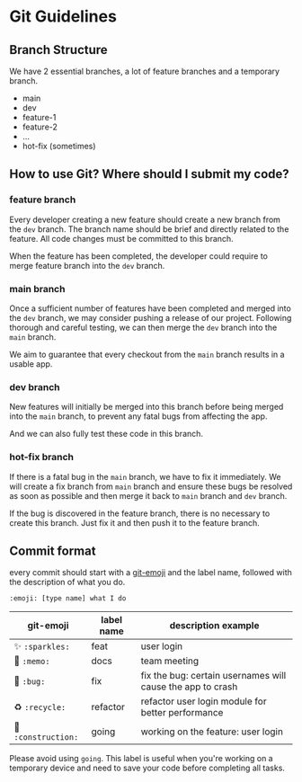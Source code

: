 # Git Guidelines

## Branch Structure

We have 2 essential branches, a lot of feature branches and a temporary branch.

- main
- dev
- feature-1
- feature-2
- ...
- hot-fix (sometimes)

## How to use Git? Where should I submit my code?

### feature branch

Every developer creating a new feature should create a new branch from the `dev` branch. The branch name should be brief and directly related to the feature. All code changes must be committed to this branch.

When the feature has been completed, the developer could require to merge feature branch into the `dev` branch. 

### main branch

Once a sufficient number of features have been completed and merged into the `dev` branch, we may consider pushing a release of our project. Following thorough and careful testing, we can then merge the `dev` branch into the `main` branch.

We aim to guarantee that every checkout from the `main` branch results in a usable app.

### dev branch 

New features will initially be merged into this branch before being merged into the `main` branch, to prevent any fatal bugs from affecting the app.

And we can also fully test these code in this branch.

### hot-fix branch

If there is a fatal bug in the `main` branch, we have to fix it immediately. We will create a fix branch from `main` branch and ensure these bugs be resolved as soon as possible and then merge it back to `main` branch and `dev` branch.  

If the bug is discovered in the feature branch, there is no necessary to create this branch. Just fix it and then push it to the feature branch.

## Commit format

every commit should start with a [git-emoji](https://gitmoji.dev/) and the label name, followed with the description of what you do. 

`:emoji: [type name] what I do`

| git-emoji                       | label name  | description example                                        |
|---------------------------------|-------------|------------------------------------------------------------|
| :sparkles: `:sparkles:`         | feat        | user login                                                 |
| :memo: `:memo:`                 | docs        | team meeting                                               |
| :bug: `:bug:`                   | fix         | fix the bug: certain usernames will cause the app to crash |
| :recycle: `:recycle:`           | refactor    | refactor user login module for better performance          |
| :construction: `:construction:` | going       | working on the feature: user login                         |

Please avoid using `going`. This label is useful when you're working on a temporary device and need to save your code before completing all tasks.


